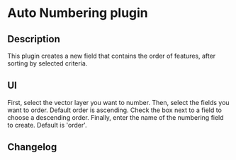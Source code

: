 Auto Numbering plugin
=================

Description
-----------

This plugin creates a new field that contains the order of features, after sorting by selected criteria.

UI
--

First, select the vector layer you want to number. Then, select the fields you want to order. Default order is ascending. Check the box next to a field to choose a descending order.  Finally, enter the name of the numbering field to create. Default is 'order'.


Changelog
---------

